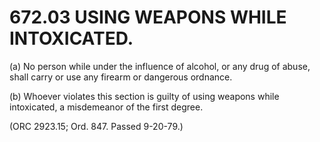 672.03 USING WEAPONS WHILE INTOXICATED.
=======================================

​(a) No person while under the influence of alcohol, or any drug of
abuse, shall carry or use any firearm or dangerous ordnance.

​(b) Whoever violates this section is guilty of using weapons while
intoxicated, a misdemeanor of the first degree.

(ORC 2923.15; Ord. 847. Passed 9-20-79.)
